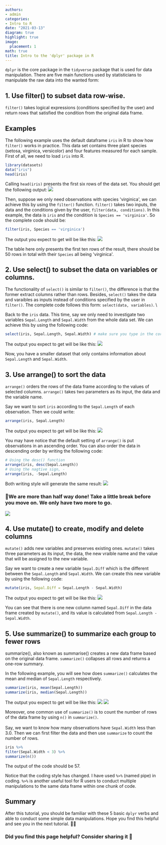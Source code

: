 ```yaml
---
authors:
- admin
categories:
- Intro to R
date: "2021-03-13"
diagram: true
highlight: true
image:
  placement: 1
math: true
title: Intro to the 'dplyr' package in R
---
```


`dplyr` is the core package in the `tidyverse` package that is used for data manipulation. There are five main functions used by statisticians to manipulate the raw data into the wanted form:

## 1. Use filter() to subset data row-wise.

`filter()` takes logical expressions (conditions specified by the user) and return rows that satisfied the condition from the original data frame.

## Examples

The following example uses the default dataframe `iris` in R to show how `filter()` works in practice. This data set contains three plant species (setosa, virginica, versicolor) and four features measured for each sample. \
First of all, we need to load `iris` into R. 
``` r
library(datasets)
data("iris")
head(iris)
```
Calling `head(iris)` presents the first six rows of the data set. You should get the following output:
![](images/iris.png)

Then, suppose we only need observations with species 'virginica', we can achieve this by using the `filter()` function. `filter()` takes two inputs, the data and the conditions given by the user, `filter(data, conditions)`. In this example, the data is `iris` and the condition is `Species == 'virginica'`. So the complete code should be:
``` r
filter(iris, Species == 'virginica')
```
The output you expect to get will be like this:
![](images/filter.png)

The table here only presents the first ten rows of the result, there should be 50 rows in total with their `Species` all being 'virginica'.

## 2. Use select() to subset the data on variables or columns.

The functionality of `select()` is similar to `filter()`, the difference is that the former extract columns rather than rows. Besides, `select()` takes the data and varaibles as inputs instead of conditions specified by the user in `filter()`. The complete code follows this form: `select(data, variables)`. \

Back to the `iris` data. This time, say we only need to investigate two variables `Sepal.Length` and `Sepal.Width` from the whole data set. We can achieve this by using the following code:
``` r
select(iris, Sepal.Length, Sepal.Width) # make sure you type in the correct variable names
```

The output you expect to get will be like this:
![](images/select.png)

Now, you have a smaller dataset that only contains information about `Sepal.Length` and `Sepal.Width`.

## 3. Use arrange() to sort the data

`arrange()` orders the rows of the data frame according to the values of selected columns. `arrange()` takes two parameters as its input, the data and the variable name.

Say we want to sort `iris` according to the `Sepal.Length` of each observation. Then we could write:
``` r
arrange(iris, Sepal.Length)
```

The output you expect to get will be like this:
![](images/arrange.png)

You may have notice that the default setting of `arrange()` is put observations in an ascending order. You can also order the data in descending order by writing the following code:
``` r
# Using the desc() function
arrange(iris, desc(Sepal.Length))
# Using the nagtive sign, -
arrange(iris, -Sepal.Length)
```

Both writing style will generate the same result:
![](images/descending.png)

### 🎉We are more than half way done! Take a little break before you move on. We only have two more to go.
![](images/resting.png)

## 4. Use mutate() to create, modify and delete columns
`mutate()` adds new variables and preserves existing ones. `mutate()` takes three parameters as its input, the data, the new vraible name and the value that will be assigned to the new variable.

Say we want to create a new variable `Sepal.Diff` which is the different between the `Sepal.Length` and `Sepal.Width`. We can create this new variable by using the following code:
```r
mutate(iris, Sepal.Diff = Sepal.Length - Sepal.Width)
```

The output you expect to get will be like this:
![](images/mutate.png)

You can see that there is one new column named `Sepal.Diff` in the data frame created by `mutate()`, and its value is calculated from `Sepal.Length - Sepal.Width`.

## 5. Use summarize() to summarize each group to fewer rows

summarize(), also known as summarise() creates a new data frame based on the original data frame. `summarize()` collapses all rows and returns a one-row summary. 

In the following example, you will see how does `summarize()` calculates the mean and median of `Sepal.Length` respectively.
``` r
summarize(iris, mean(Sepal.Length))
summarize(iris, median(Sepal.Length))
```

The output you expect to get will be like this:
![](images/mean.png)
![](images/median.png)

Moreover, one common use of `summarize()` is to count the number of rows of the data frame by using `n()` in `summarize()`. \
\
Say, we want to know how many observations have `Sepal.Width` less than 3.0. Then we can first filter the data and then use `summarize` to count the number of rows.
``` r
iris %>%
filter(Sepal.Width < 3) %>%
summarize(n())
```
The output of the code should be 57.

Notice that the coding style has changed. I have used `%>%` (named pipe) in coding. `%>%` is another useful tool for R users to conduct multiple manipulations to the same data frame within one chunk of code.

## Summary
After this tutorial, you should be familiar with these 5 basic `dplyr` verbs and able to conduct some simple data manipulations. Hope you find this helpful and see you in the next tutorial. ✌🏻

### Did you find this page helpful? Consider sharing it 🙌
